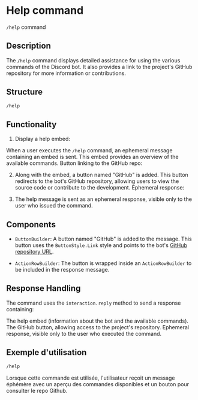 # Help command
  `/help` command

## Description
The `/help` command displays detailed assistance for using the various commands of the Discord bot. It also provides a link to the project's GitHub repository for more information or contributions.

## Structure

```bash
/help
```

## Functionality

1. Display a help embed:

When a user executes the `/help` command, an ephemeral message containing an embed is sent. This embed provides an overview of the available commands.
Button linking to the GitHub repo:

2. Along with the embed, a button named "GitHub" is added. This button redirects to the bot's GitHub repository, allowing users to view the source code or contribute to the development.
Ephemeral response:

3. The help message is sent as an ephemeral response, visible only to the user who issued the command.

## Components

- `ButtonBuilder`:
A button named "GitHub" is added to the message. This button uses the `ButtonStyle.Link` style and points to the bot's [GitHub repository URL](https://github.com/discord-bot-points/Points-Discord).

- `ActionRowBuilder`:
The button is wrapped inside an `ActionRowBuilder` to be included in the response message.

## Response Handling
The command uses the `interaction.reply` method to send a response containing:

The help embed (information about the bot and the available commands).
The GitHub button, allowing access to the project's repository.
Ephemeral response, visible only to the user who executed the command.

## Exemple d'utilisation
```bash
/help
```
Lorsque cette commande est utilisée, l'utilisateur reçoit un message éphémère avec un aperçu des commandes disponibles et un bouton pour consulter le repo Github.